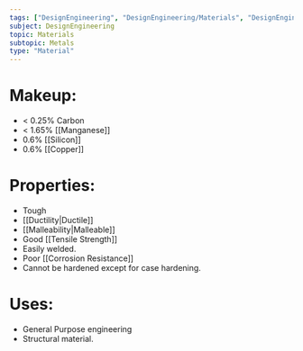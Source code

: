 ```yaml
---
tags: ["DesignEngineering", "DesignEngineering/Materials", "DesignEngineering/Materials/Metals", "DesignEngineering/Materials/Metals/Materials"]
subject: DesignEngineering
topic: Materials
subtopic: Metals
type: "Material"
---
```


# Makeup:
 - < 0.25% Carbon
 - < 1.65% [[Manganese]]
 - 0.6% [[Silicon]]
 - 0.6% [[Copper]]

# Properties:
 - Tough
 - [[Ductility|Ductile]]
 - [[Malleability|Malleable]]
 - Good [[Tensile Strength]]
 - Easily welded.
 - Poor [[Corrosion Resistance]]
 - Cannot be hardened except for case hardening.

# Uses:
- General Purpose engineering
- Structural material.